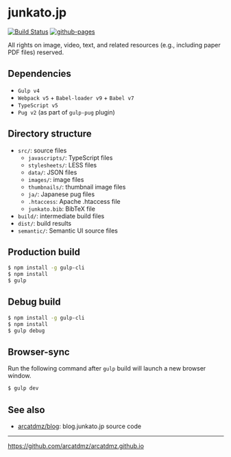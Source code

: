 # junkato.jp

[![Build Status](https://travis-ci.com/arcatdmz/arcatdmz.github.io.svg?branch=main&status=passed)](https://travis-ci.com/arcatdmz/arcatdmz.github.io)
[![github-pages](https://github.com/arcatdmz/arcatdmz.github.io/actions/workflows/gh-pages.yml/badge.svg?branch=main)](https://github.com/arcatdmz/arcatdmz.github.io/actions/workflows/gh-pages.yml)

All rights on image, video, text, and related resources (e.g., including paper PDF files) reserved.

## Dependencies

- `Gulp v4`
- `Webpack v5` + `Babel-loader v9` + `Babel v7`
- `TypeScript v5`
- `Pug v2` (as part of `gulp-pug` plugin)

## Directory structure

- `src/`: source files
  - `javascripts/`: TypeScript files
  - `stylesheets/`: LESS files
  - `data/`: JSON files
  - `images/`: image files
  - `thumbnails/`: thumbnail image files
  - `ja/`: Japanese pug files
  - `.htaccess`: Apache .htaccess file
  - `junkato.bib`: BibTeX file
- `build/`: intermediate build files
- `dist/`: build results
- `semantic/`: Semantic UI source files

## Production build

```sh
$ npm install -g gulp-cli
$ npm install
$ gulp
```

## Debug build

```sh
$ npm install -g gulp-cli
$ npm install
$ gulp debug
```

## Browser-sync

Run the following command after `gulp` build will launch a new browser window.

```sh
$ gulp dev
```

## See also

- [arcatdmz/blog](https://github.com/arcatdmz/blog): blog.junkato.jp source code

---

https://github.com/arcatdmz/arcatdmz.github.io
